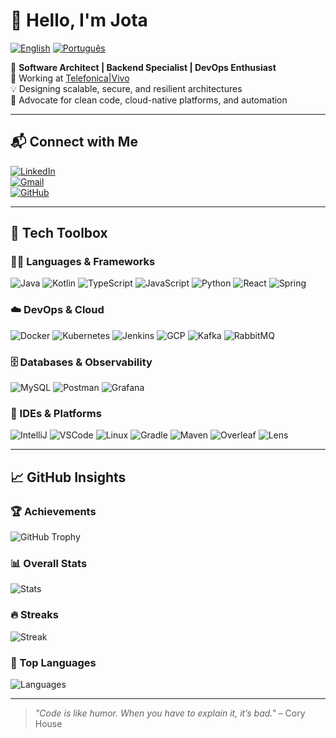 # 👋 Hello, I'm Jota

[![English](https://img.shields.io/badge/lang-en-red.svg)](README.md)
[![Português](https://img.shields.io/badge/lang-pt--br-green.svg)](README.pt-br.md)

🎯 **Software Architect | Backend Specialist | DevOps Enthusiast**  
🏦 Working at [Telefonica|Vivo](https://www.vivo.com.br/)  
💡 Designing scalable, secure, and resilient architectures  
🚀 Advocate for clean code, cloud-native platforms, and automation

---

## 📬 Connect with Me

[![LinkedIn](https://img.shields.io/badge/LinkedIn-0A66C2.svg?style=for-the-badge&logo=linkedin&logoColor=white)](https://www.linkedin.com/in/jjjunior)  
[![Gmail](https://img.shields.io/badge/Gmail-EA4335.svg?style=for-the-badge&logo=gmail&logoColor=white)](mailto:jjjunior@gmail.com)  
[![GitHub](https://img.shields.io/badge/GitHub-181717.svg?style=for-the-badge&logo=github&logoColor=white)](https://github.com/jjjunior)

---

## 🧰 Tech Toolbox

### 👨‍💻 Languages & Frameworks
![Java](https://skillicons.dev/icons?i=java) ![Kotlin](https://skillicons.dev/icons?i=kotlin) ![TypeScript](https://skillicons.dev/icons?i=ts) ![JavaScript](https://skillicons.dev/icons?i=js) ![Python](https://skillicons.dev/icons?i=python) ![React](https://skillicons.dev/icons?i=react) ![Spring](https://skillicons.dev/icons?i=spring)

### ☁️ DevOps & Cloud
![Docker](https://skillicons.dev/icons?i=docker) ![Kubernetes](https://skillicons.dev/icons?i=kubernetes) ![Jenkins](https://skillicons.dev/icons?i=jenkins) ![GCP](https://skillicons.dev/icons?i=gcp) ![Kafka](https://skillicons.dev/icons?i=kafka) ![RabbitMQ](https://skillicons.dev/icons?i=rabbitmq)

### 🗄️ Databases & Observability
![MySQL](https://skillicons.dev/icons?i=mysql) ![Postman](https://skillicons.dev/icons?i=postman) ![Grafana](https://skillicons.dev/icons?i=grafana)

### 🧪 IDEs & Platforms
![IntelliJ](https://skillicons.dev/icons?i=idea) ![VSCode](https://skillicons.dev/icons?i=vscode) ![Linux](https://skillicons.dev/icons?i=linux) ![Gradle](https://skillicons.dev/icons?i=gradle) ![Maven](https://skillicons.dev/icons?i=maven) ![Overleaf](https://skillicons.dev/icons?i=latex) ![Lens](https://skillicons.dev/icons?i=kubernetes)

---

## 📈 GitHub Insights

### 🏆 Achievements
![GitHub Trophy](https://github-profile-trophy.vercel.app/?username=jjjunior&&show=reviews,discussions_started,discussions_answered,prs_merged,prs_merged_percentage&theme=darkhub&column=6&margin-w=10&margin-h=10)

### 📊 Overall Stats
![Stats](https://github-readme-stats.vercel.app/api?username=jjjunior&count_private=true&show_icons=true&theme=darkhub)

### 🔥 Streaks
![Streak](https://streak-stats.demolab.com/?user=jjjunior&theme=darkhub)

### 💬 Top Languages
![Languages](https://github-readme-stats.vercel.app/api/top-langs/?username=jjjunior&layout=compact&langs_count=10&theme=darkhub)

---

> *"Code is like humor. When you have to explain it, it’s bad."* – Cory House
